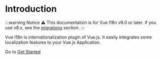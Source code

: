 # Introduction

:::warning Notice
:warning: This documentation is for Vue I18n v9.0 or later. if you use v8.x, see the [migrations](./migrations/) section.
:::

Vue I18n is internationalization plugin of Vue.js. It easily integrates some localization features to your Vue.js Application.

Go to [Get Started](./started.md)
